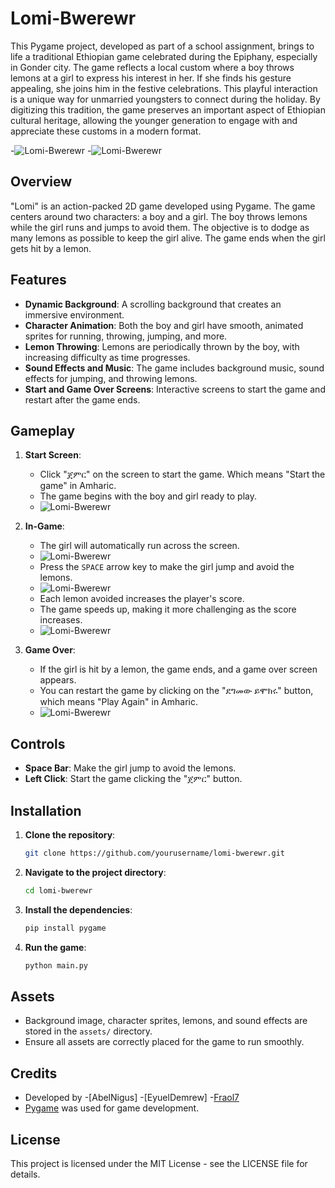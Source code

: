 # Lomi-Bwerewr

This Pygame project, developed as part of a school assignment, brings to life a traditional Ethiopian game celebrated during the Epiphany, especially in Gonder city. The game reflects a local custom where a boy throws lemons at a girl to express his interest in her. If she finds his gesture appealing, she joins him in the festive celebrations. This playful interaction is a unique way for unmarried youngsters to connect during the holiday. By digitizing this tradition, the game preserves an important aspect of Ethiopian cultural heritage, allowing the younger generation to engage with and appreciate these customs in a modern format.

-![Lomi-Bwerewr](./assets/present/lomi1.png)
-![Lomi-Bwerewr](./assets/present/lomi2.png)

## Overview

"Lomi" is an action-packed 2D game developed using Pygame. The game centers around two characters: a boy and a girl. The boy throws lemons while the girl runs and jumps to avoid them. The objective is to dodge as many lemons as possible to keep the girl alive. The game ends when the girl gets hit by a lemon.

## Features

- **Dynamic Background**: A scrolling background that creates an immersive environment.
- **Character Animation**: Both the boy and girl have smooth, animated sprites for running, throwing, jumping, and more.
- **Lemon Throwing**: Lemons are periodically thrown by the boy, with increasing difficulty as time progresses.
- **Sound Effects and Music**: The game includes background music, sound effects for jumping, and throwing lemons.
- **Start and Game Over Screens**: Interactive screens to start the game and restart after the game ends.

## Gameplay

1. **Start Screen**: 
    - Click "ጀምር" on the screen to start the game. Which means "Start the game" in Amharic.
    - The game begins with the boy and girl ready to play.
    - ![Lomi-Bwerewr](./assets/present/start.png)

2. **In-Game**:
    - The girl will automatically run across the screen.
    - ![Lomi-Bwerewr](./assets/present/run.png)
    - Press the `SPACE` arrow key to make the girl jump and avoid the lemons.
    - ![Lomi-Bwerewr](./assets/present/jump.png)
    - Each lemon avoided increases the player's score.
    - The game speeds up, making it more challenging as the score increases.
    - ![Lomi-Bwerewr](./assets/present/score.png)

3. **Game Over**:
    - If the girl is hit by a lemon, the game ends, and a game over screen appears.
    - You can restart the game by clicking on the "ደግመው ይሞክሩ" button, which means "Play Again" in Amharic.
    - ![Lomi-Bwerewr](./assets/present/gameover.png)

## Controls

- **Space Bar**: Make the girl jump to avoid the lemons.
- **Left Click**: Start the game clicking the "ጀምር" button.

## Installation

1. **Clone the repository**:
    ```bash
    git clone https://github.com/yourusername/lomi-bwerewr.git
    ```
2. **Navigate to the project directory**:
    ```bash
    cd lomi-bwerewr
    ```
3. **Install the dependencies**:
    ```bash
    pip install pygame
    ```
4. **Run the game**:
    ```bash
    python main.py
    ```

## Assets

- Background image, character sprites, lemons, and sound effects are stored in the `assets/` directory.
- Ensure all assets are correctly placed for the game to run smoothly.

## Credits

- Developed by 
    -[AbelNigus]
    -[EyuelDemrew]
    -[Fraol7](https://github.com/Fraol7)
- [Pygame](https://www.pygame.org/) was used for game development.

## License

This project is licensed under the MIT License - see the LICENSE file for details.
